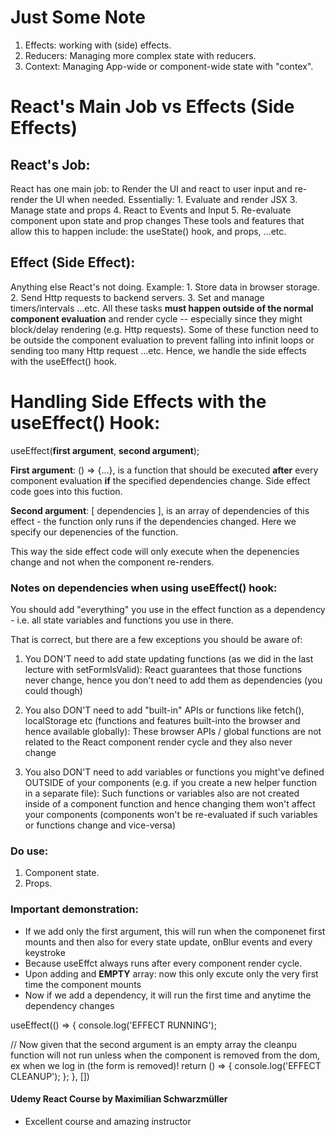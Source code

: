 # Just Some Note

1. Effects:
    working with (side) effects.
2. Reducers:
    Managing more complex state with reducers.
3. Context:
    Managing App-wide or component-wide state with "contex".


# React's Main Job vs Effects (Side Effects)

## React's Job:
React has one main job: to Render the UI and react to user input and re-render the UI when needed.
Essentially:
    1. Evaluate and render JSX
    3. Manage state and props
    4. React to Events and Input
    5. Re-evaluate component upon state and prop changes
These tools and features that allow this to happen include: the useState() hook, and props, ...etc.

## Effect (Side Effect):
Anything else React's not doing.
Example:
    1. Store data in browser storage.
    2. Send Http requests to backend servers.
    3. Set and manage timers/intervals ...etc.
All these tasks **must happen outside of the normal component evaluation** and render cycle -- especially since they might block/delay rendering (e.g. Http requests).
Some of these function need to be outside the component evaluation to prevent falling into infinit loops or sending too many Http request ...etc. Hence, we handle the side effects with the useEffect() hook.

# Handling Side Effects with the useEffect() Hook:
useEffect(**first argument**, **second argument**);

**First argument**: () => {...}, is a function that should be executed **after** every component evaluation **if** the specified dependencies change.
Side effect code goes into this fuction.

**Second argument**: [ dependencies ], is an array of dependencies of this effect - the function only runs if the dependencies changed.
Here we specify our depenencies of the function.

This way the side effect code will only execute when the depenencies change and not when the component re-renders.

### Notes on dependencies when using useEffect() hook:
You should add "everything" you use in the effect function as a dependency - i.e. all state variables and functions you use in there.

That is correct, but there are a few exceptions you should be aware of:

1. You DON'T need to add state updating functions (as we did in the last lecture with setFormIsValid): React guarantees that those functions never change, hence you don't need to add them as dependencies (you could though)

2. You also DON'T need to add "built-in" APIs or functions like fetch(), localStorage etc (functions and features built-into the browser and hence available globally): These browser APIs / global functions are not related to the React component render cycle and they also never change

3. You also DON'T need to add variables or functions you might've defined OUTSIDE of your components (e.g. if you create a new helper function in a separate file): Such functions or variables also are not created inside of a component function and hence changing them won't affect your components (components won't be re-evaluated if such variables or functions change and vice-versa)

### Do use:
1. Component state.
2. Props.

### Important demonstration:
- If we add only the first argument, this will run when the componenet first mounts and then also for every state update, onBlur events and every keystroke
- Because useEffct always runs after every component render cycle.
- Upon adding and **EMPTY** array: now this only excute only the very first time the component mounts
- Now if we add a dependency, it will run the first time and anytime the dependency changes

useEffect(() => {
console.log('EFFECT RUNNING');

// Now given that the second argument is an empty array the cleanpu function will not run unless when the component is removed from the dom, ex when we log in (the form is removed)!
return () => {
    console.log('EFFECT CLEANUP');
};
}, [])

#### Udemy React Course by Maximilian Schwarzmüller
- Excellent course and amazing instructor